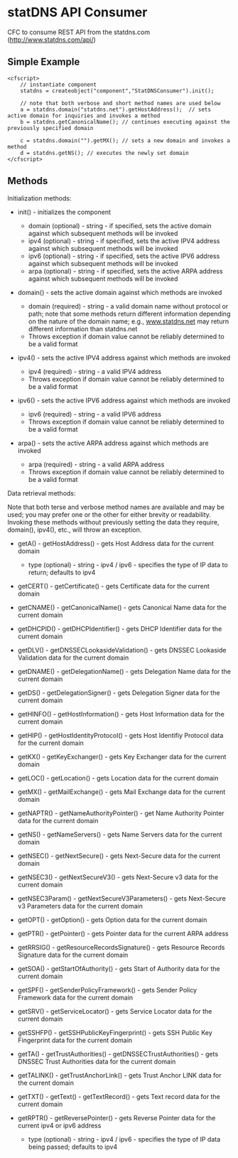 statDNS API Consumer
====================

CFC to consume REST API from the statdns.com (http://www.statdns.com/api/)


Simple Example
--------------
	<cfscript>
		// instantiate component
		statdns = createobject("component","StatDNSConsumer").init();
		
		// note that both verbose and short method names are used below
		a = statdns.domain("statdns.net").getHostAddress();  // sets active domain for inquiries and invokes a method
		b = statdns.getCanonicalName(); // continues executing against the previously specified domain
		 
		c = statdns.domain("").getMX(); // sets a new domain and invokes a method 
		d = statdns.getNS(); // executes the newly set domain 
	</cfscript>


Methods
-------

Initialization methods:

* init() - initializes the component
	*	domain (optional) - string - if specified, sets the active domain against which subsequent methods will be invoked
	*	ipv4 (optional) - string - if specified, sets the active IPV4 address against which subsequent methods will be invoked
	*	ipv6 (optional) - string - if specified, sets the active IPV6 address against which subsequent methods will be invoked
	*	arpa (optional) - string - if specified, sets the active ARPA address against which subsequent methods will be invoked 
	
* domain() - sets the active domain against which methods are invoked
	*	domain (required) - string - a valid domain name without protocol or path; note that some methods return different information
		depending on the nature of the domain name; e.g., www.statdns.net may return different information than statdns.net
	*	Throws exception if domain value cannot be reliably determined to be a valid format

* ipv4() - sets the active IPV4 address against which methods are invoked
	*	ipv4 (required) - string - a valid IPV4 address
	*	Throws exception if domain value cannot be reliably determined to be a valid format

* ipv6() - sets the active IPV6 address against which methods are invoked
	*	ipv6 (required) - string - a valid IPV6 address
	*	Throws exception if domain value cannot be reliably determined to be a valid format

* arpa() - sets the active ARPA address against which methods are invoked
	*	arpa (required) - string - a valid ARPA address
	*	Throws exception if domain value cannot be reliably determined to be a valid format
	
	
Data retrieval methods:

Note that both terse and verbose method names are available and may be used; you may prefer one or the other for either brevity or readability.
Invoking these methods without previously setting the data they require, domain(), ipv4(), etc., will throw an exception.

* getA() - getHostAddress() - gets Host Address data for the current domain
	* type (optional) - string - ipv4 / ipv6 - specifies the type of IP data to return; defaults to ipv4
	
* getCERT() - getCertificate() - gets Certificate data for the current domain

* getCNAME() - getCanonicalName() - gets Canonical Name data for the current domain

* getDHCPID() - getDHCPIdentifier() - gets DHCP Identifier data for the current domain

* getDLV() - getDNSSECLookasideValidation() - gets DNSSEC Lookaside Validation data for the current domain

* getDNAME() - getDelegationName() - gets Delegation Name data for the current domain

* getDS() - getDelegationSigner() - gets Delegation Signer data for the current domain

* getHINFO() - getHostInformation() - gets Host Information data for the current domain

* getHIP() - getHostIdentityProtocol() - gets Host Identifiy Protocol data for the current domain

* getKX() - getKeyExchanger() - gets Key Exchanger data for the current domain

* getLOC() - getLocation() - gets Location data for the current domain

* getMX() - getMailExchange() - gets Mail Exchange data for the current domain

* getNAPTR() - getNameAuthorityPointer() - get Name Authority Pointer data for the current domain

* getNS() - getNameServers() - gets Name Servers data for the current domain

* getNSEC() - getNextSecure() - gets Next-Secure data for the current domain

* getNSEC3() - getNextSecureV3() - gets Next-Secure v3 data for the current domain

* getNSEC3Param() - getNextSecureV3Parameters() - gets Next-Secure v3 Parameters data for the current domain

* getOPT() - getOption() - gets Option data for the current domain

* getPTR() - getPointer() - gets Pointer data for the current ARPA address

* getRRSIG() - getResourceRecordsSignature() - gets Resource Records Signature data for the current domain

* getSOA() - getStartOfAuthority() - gets Start of Authority data for the current domain

* getSPF() - getSenderPolicyFramework() - gets Sender Policy Framework data for the current domain

* getSRV() - getServiceLocator() - gets Service Locator data for the current domain

* getSSHFP() - getSSHPublicKeyFingerprint() - gets SSH Public Key Fingerprint data for the current domain

* getTA() - getTrustAuthorities() - getDNSSECTrustAuthorities() - gets DNSSEC Trust Authorities data for the current domain

* getTALINK() - getTrustAnchorLink() - gets Trust Anchor LINK data for the current domain

* getTXT() - getText() - getTextRecord() - gets Text record data for the current domain

* getRPTR() - getReversePointer() - gets Reverse Pointer data for the current ipv4 or ipv6 address
	* type (optional) - string - ipv4 / ipv6 - specifies the type of IP data being passed; defaults to ipv4

